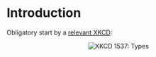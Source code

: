 # Introduction

Obligatory start by a [relevant XKCD](https://xkcd.com/1537/):

<center>
    <img
        src="https://imgs.xkcd.com/comics/types.png"
        title="XKCD 1537: Types"
        alt="XKCD 1537: Types"
    />
</center>
